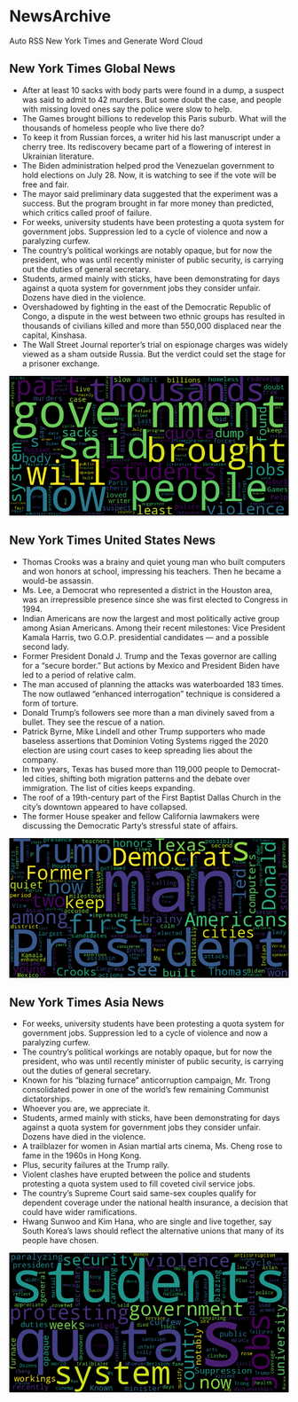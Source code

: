 # NewsArchive
Auto RSS New York Times and Generate Word Cloud

## New York Times Global News
* After at least 10 sacks with body parts were found in a dump, a suspect was said to admit to 42 murders. But some doubt the case, and people with missing loved ones say the police were slow to help.
* The Games brought billions to redevelop this Paris suburb. What will the thousands of homeless people who live there do?
* To keep it from Russian forces, a writer hid his last manuscript under a cherry tree. Its rediscovery became part of a flowering of interest in Ukrainian literature.
* The Biden administration helped prod the Venezuelan government to hold elections on July 28. Now, it is watching to see if the vote will be free and fair.
* The mayor said preliminary data suggested that the experiment was a success. But the program brought in far more money than predicted, which critics called proof of failure.
* For weeks, university students have been protesting a quota system for government jobs. Suppression led to a cycle of violence and now a paralyzing curfew.
* The country’s political workings are notably opaque, but for now the president, who was until recently minister of public security, is carrying out the duties of general secretary.
* Students, armed mainly with sticks, have been demonstrating for days against a quota system for government jobs they consider unfair. Dozens have died in the violence.
* Overshadowed by fighting in the east of the Democratic Republic of Congo, a dispute in the west between two ethnic groups has resulted in thousands of civilians killed and more than 550,000 displaced near the capital, Kinshasa.
* The Wall Street Journal reporter’s trial on espionage charges was widely viewed as a sham outside Russia. But the verdict could set the stage for a prisoner exchange.

![Global](./global.png)
## New York Times United States News
* Thomas Crooks was a brainy and quiet young man who built computers and won honors at school, impressing his teachers. Then he became a would-be assassin.
* Ms. Lee, a Democrat who represented a district in the Houston area, was an irrepressible presence since she was first elected to Congress in 1994.
* Indian Americans are now the largest and most politically active group among Asian Americans. Among their recent milestones: Vice President Kamala Harris, two G.O.P. presidential candidates — and a possible second lady.
* Former President Donald J. Trump and the Texas governor are calling for a “secure border.” But actions by Mexico and President Biden have led to a period of relative calm.
* The man accused of planning the attacks was waterboarded 183 times. The now outlawed “enhanced interrogation” technique is considered a form of torture.
* Donald Trump’s followers see more than a man divinely saved from a bullet. They see the rescue of a nation.
* Patrick Byrne, Mike Lindell and other Trump supporters who made baseless assertions that Dominion Voting Systems rigged the 2020 election are using court cases to keep spreading lies about the company.
* In two years, Texas has bused more than 119,000 people to Democrat-led cities, shifting both migration patterns and the debate over immigration. The list of cities keeps expanding.
* The roof of a 19th-century part of the First Baptist Dallas Church in the city’s downtown appeared to have collapsed.
* The former House speaker and fellow California lawmakers were discussing the Democratic Party’s stressful state of affairs.

![US](./usnews.png)
## New York Times Asia News
* For weeks, university students have been protesting a quota system for government jobs. Suppression led to a cycle of violence and now a paralyzing curfew.
* The country’s political workings are notably opaque, but for now the president, who was until recently minister of public security, is carrying out the duties of general secretary.
* Known for his “blazing furnace” anticorruption campaign, Mr. Trong consolidated power in one of the world’s few remaining Communist dictatorships.
* Whoever you are, we appreciate it.
* Students, armed mainly with sticks, have been demonstrating for days against a quota system for government jobs they consider unfair. Dozens have died in the violence.
* A trailblazer for women in Asian martial arts cinema, Ms. Cheng rose to fame in the 1960s in Hong Kong.
* Plus, security failures at the Trump rally.
* Violent clashes have erupted between the police and students protesting a quota system used to fill coveted civil service jobs.
* The country’s Supreme Court said same-sex couples qualify for dependent coverage under the national health insurance, a decision that could have wider ramifications.
* Hwang Sunwoo and Kim Hana, who are single and live together, say South Korea’s laws should reflect the alternative unions that many of its people have chosen.

![Asian](./asian.png)
